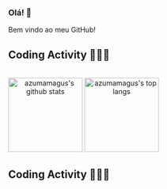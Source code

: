 ### Olá! 👋
Bem vindo ao meu GitHub!
<!--
**azumamagus/azumamagus** is a ✨ _special_ ✨ repository because its `README.md` (this file) appears on your GitHub profile.

Here are some ideas to get you started:

- 🔭 I’m currently working on ...
- 🌱 I’m currently learning ...
- 👯 I’m looking to collaborate on ...
- 🤔 I’m looking for help with ...
- 💬 Ask me about ...
- 📫 How to reach me: ...
- 😄 Pronouns: ...
- ⚡ Fun fact: ...

-->

## Coding Activity 👩🏽‍💻

<br/>

<div style="display:inline" align="center">
<img src="https://github-readme-stats.vercel.app/api?username=azumamagus&show_icons=true&?count_private=true&theme=dracula&include_all_commits=true" height="150" alt="azumamagus's github stats" />

<img src="https://github-readme-stats.vercel.app/api/top-langs/?username=azumamagus&hide=Makefile&layout=compact" height="150" alt="azumamagus's top langs" />
</div>

## Coding Activity 👩🏽‍💻





